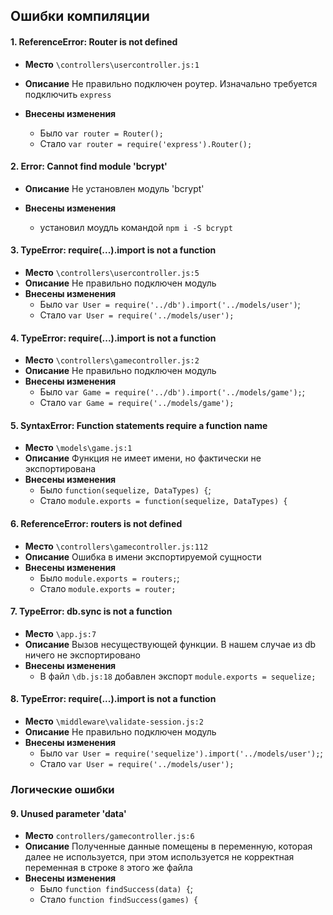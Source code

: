 ## Ошибки компиляции
#### 1. ReferenceError: Router is not defined
- **Место** `\controllers\usercontroller.js:1`
- **Описание** Не правильно подключен роутер. Изначально требуется подключить `express`

- **Внесены изменения**
    - Было `var router = Router();`
    - Стало  `var router = require('express').Router();`
    
#### 2. Error: Cannot find module 'bcrypt'
- **Описание** Не установлен модуль 'bcrypt'

- **Внесены изменения**
    - установил моудль командой `npm i -S bcrypt`

#### 3. TypeError: require(...).import is not a function
- **Место** `\controllers\usercontroller.js:5`
- **Описание** Не правильно подключен модуль
- **Внесены изменения**
    - Было `var User = require('../db').import('../models/user')`;
    - Стало  `var User = require('../models/user');`

#### 4. TypeError: require(...).import is not a function
- **Место** `\controllers\gamecontroller.js:2`
- **Описание** Не правильно подключен модуль
- **Внесены изменения**
    - Было `var Game = require('../db').import('../models/game');`;
    - Стало  `var Game = require('../models/game');`

#### 5. SyntaxError: Function statements require a function name
- **Место** `\models\game.js:1`
- **Описание** Функция не имеет имени, но фактически не экспортирована
- **Внесены изменения**
    - Было `function(sequelize, DataTypes) {`;
    - Стало  `module.exports = function(sequelize, DataTypes) {`
    
#### 6. ReferenceError: routers is not defined
- **Место** `\controllers\gamecontroller.js:112`
- **Описание** Ошибка в имени экспортируемой сущности
- **Внесены изменения**
    - Было `module.exports = routers;`;
    - Стало  `module.exports = router;`

#### 7. TypeError: db.sync is not a function
- **Место** `\app.js:7`
- **Описание** Вызов несуществующей функции. В нашем случае из db ничего не экспортировано
- **Внесены изменения**
    - В файл `\db.js:18` добавлен экспорт `module.exports = sequelize;`

#### 8. TypeError: require(...).import is not a function
- **Место** `\middleware\validate-session.js:2`
- **Описание** Не правильно подключен модуль
- **Внесены изменения**
    - Было `var User = require('sequelize').import('../models/user');`;
    - Стало  `var User = require('../models/user');`


### Логические ошибки

#### 9. Unused parameter 'data'
- **Место** `controllers/gamecontroller.js:6`
- **Описание** Полученные данные помещены в переменную, которая далее не используется, при этом используется не корректная переменная в строке `8` этого же файла
- **Внесены изменения**
    - Было `function findSuccess(data) {`;
    - Стало  `function findSuccess(games) {`
